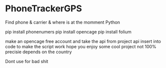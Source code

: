 # PhoneTrackerGPS
Find phone &amp; carrier &amp; where is at the momment Python

pip install phonenumers
pip install opencage
pip install folium

make an opencage free account and take the api from project api insert into code to make the script work
hope you enjoy some cool project not 100% precisie depends on the country

Dont use for bad shit 
